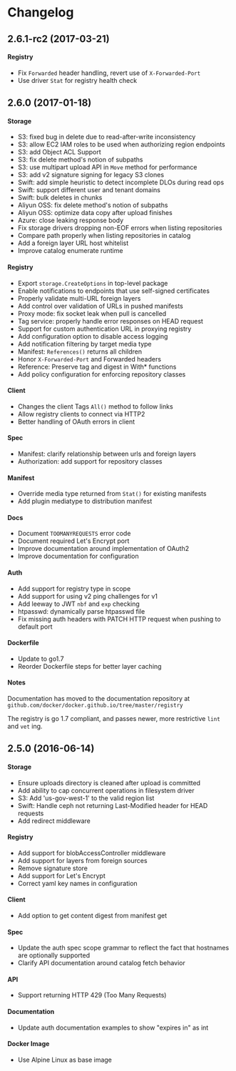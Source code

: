 # Changelog

## 2.6.1-rc2 (2017-03-21)

#### Registry
- Fix `Forwarded` header handling, revert use of `X-Forwarded-Port`
- Use driver `Stat` for registry health check

## 2.6.0 (2017-01-18)

#### Storage
- S3: fixed bug in delete due to read-after-write inconsistency
- S3: allow EC2 IAM roles to be used when authorizing region endpoints
- S3: add Object ACL Support
- S3: fix delete method's notion of subpaths
- S3: use multipart upload API in `Move` method for performance
- S3: add v2 signature signing for legacy S3 clones
- Swift: add simple heuristic to detect incomplete DLOs during read ops
- Swift: support different user and tenant domains
- Swift: bulk deletes in chunks
- Aliyun OSS: fix delete method's notion of subpaths
- Aliyun OSS: optimize data copy after upload finishes
- Azure: close leaking response body
- Fix storage drivers dropping non-EOF errors when listing repositories
- Compare path properly when listing repositories in catalog
- Add a foreign layer URL host whitelist
- Improve catalog enumerate runtime

#### Registry
- Export `storage.CreateOptions` in top-level package
- Enable notifications to endpoints that use self-signed certificates
- Properly validate multi-URL foreign layers
- Add control over validation of URLs in pushed manifests
- Proxy mode: fix socket leak when pull is cancelled
- Tag service: properly handle error responses on HEAD request
- Support for custom authentication URL in proxying registry
- Add configuration option to disable access logging
- Add notification filtering by target media type
- Manifest: `References()` returns all children
- Honor `X-Forwarded-Port` and Forwarded headers
- Reference: Preserve tag and digest in With* functions
- Add policy configuration for enforcing repository classes

#### Client
- Changes the client Tags `All()` method to follow links
- Allow registry clients to connect via HTTP2
- Better handling of OAuth errors in client
  
#### Spec
- Manifest: clarify relationship between urls and foreign layers
- Authorization: add support for repository classes

#### Manifest
- Override media type returned from `Stat()` for existing manifests
- Add plugin mediatype to distribution manifest

#### Docs
- Document `TOOMANYREQUESTS` error code
- Document required Let's Encrypt port
- Improve documentation around implementation of OAuth2
- Improve documentation for configuration

#### Auth
- Add support for registry type in scope
- Add support for using v2 ping challenges for v1
- Add leeway to JWT `nbf` and `exp` checking
- htpasswd: dynamically parse htpasswd file
- Fix missing auth headers with PATCH HTTP request when pushing to default port

#### Dockerfile
- Update to go1.7
- Reorder Dockerfile steps for better layer caching

#### Notes

Documentation has moved to the documentation repository at
`github.com/docker/docker.github.io/tree/master/registry`

The registry is go 1.7 compliant, and passes newer, more restrictive `lint` and `vet` ing.


## 2.5.0 (2016-06-14)

#### Storage
- Ensure uploads directory is cleaned after upload is committed
- Add ability to cap concurrent operations in filesystem driver
- S3: Add 'us-gov-west-1' to the valid region list
- Swift: Handle ceph not returning Last-Modified header for HEAD requests
- Add redirect middleware

#### Registry
- Add support for blobAccessController middleware
- Add support for layers from foreign sources
- Remove signature store
- Add support for Let's Encrypt
- Correct yaml key names in configuration

#### Client
- Add option to get content digest from manifest get

#### Spec
- Update the auth spec scope grammar to reflect the fact that hostnames are optionally supported
- Clarify API documentation around catalog fetch behavior

#### API
- Support returning HTTP 429 (Too Many Requests)

#### Documentation
- Update auth documentation examples to show "expires in" as int

#### Docker Image
- Use Alpine Linux as base image



